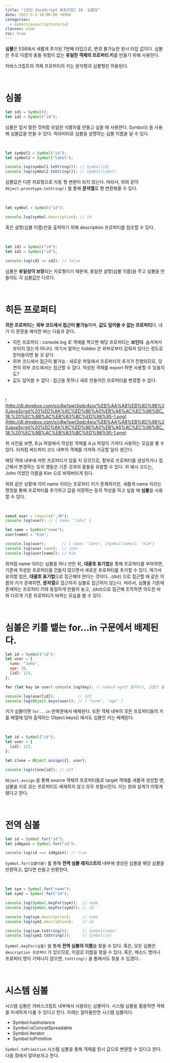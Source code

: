 ```yaml
---
title: "[모던 JavaScript 튜토리얼] 18. 심볼형"
date: 2021-5-3 18:00:00 +0900
categories:
  - modernjavascripttutorial
classes: wide
toc: true
---
```


**심볼**은 ES6에서 새롭게 추가된 7번째 타입으로, 변경 불가능한 원시 타입 값이다. 심볼은 주로 이름의 충돌 위험이 없는 **유일한 객체의 프로퍼티 키**를 만들기 위해 사용한다.

자바스크립트의 객체 프로퍼티의 키는 문자형과 심볼형만 허용된다.

<br>

# 심볼

```jsx
let id1 = Symbol();
let id2 = Symbol("id");
```

심볼은 앞서 말한 것처럼 유일한 식별자를 만들고 싶을 때 사용한다. Symbol() 을 사용해 심볼값을 만들 수 있다. 파라미터로 심볼을 설명하는 심볼 이름을 달 수 있다.

<br>

```jsx
let symbol1 = Symbol("id");
let symbol2 = Symbol("label");

console.log(symbol1.toString()); // Symbol(id)
console.log(symbol2.toString()); // Symbol(label)
```

심볼값은 다른 자료형으로 자동 형 변환이 되지 않는다. 따라서, 위와 같이 `Object.prototype.toString()` 를 통해 **문자열**로 형 변환해줄 수 있다.

<br>

```jsx
let symbol = Symbol("id");

console.log(symbol.description); // id
```

혹은 설명(심볼 이름)만을 출력하기 위해 description 프로퍼티를 참조할 수 있다.

<br>

```jsx
let id1 = Symbol("id");
let id2 = Symbol("id");

console.log(id1 == id2); // false
```

심볼은 **유일성이 보장**되는 자료형이기 때문에, 동일한 설명(심볼 이름)을 주고 심볼을 만들어도 각 심볼값은 다르다.

<br>

# 히든 프로퍼티

**히든 프로퍼티**는 **외부 코드에서 접근이 불가능**하며, **값도 덮어쓸 수 없는 프로퍼티**다. 내가 이 문장을 해석한 바는 다음과 같다..

- 히든 프로퍼티 : console.log 로 객체를 찍으면 해당 프로퍼티는 **보인다**. 숨겨져서 보이지 않는게 아니다. 여기서 말하는 hidden 은 외부로부터 감춰져 있다는 정도로 받아들이면 될 것 같다.
- 외부 코드에서 접근이 불가능 : 새로운 파일에서 프로퍼티의 추가가 진행되므로, 당연히 외부 코드에서는 접근할 수 없다. 작성된 객체를 export 하면 사용할 수 있을지도?
- 값도 덮어쓸 수 없다 : 접근을 못하니 새로 만들어진 프로퍼티를 변경할 수 없다.

<br>

![http://dl.dropbox.com/s/y8w1swt3gdc4siv/%EB%AA%A8%EB%8D%98%20JavaScript%20%ED%8A%9C%ED%86%A0%EB%A6%AC%EC%96%BC_18.%20%EC%8B%AC%EB%B3%BC%ED%98%95-1.png](http://dl.dropbox.com/s/y8w1swt3gdc4siv/%EB%AA%A8%EB%8D%98%20JavaScript%20%ED%8A%9C%ED%86%A0%EB%A6%AC%EC%96%BC_18.%20%EC%8B%AC%EB%B3%BC%ED%98%95-1.png)

위 사진을 보면, B.js 파일에서 작성된 객체를 A.js 파일이 가져다 사용하는 모습을 볼 수 있다. 이처럼 써드파티 코드 내부의 객체를 가져와 가공할 일이 생긴다.

해당 객체 내부에 어떤 프로퍼티가 있을 지 모르므로, 함부로 프로퍼티를 생성하거나 접근해서 변경하는 등의 행동은 기존 것과의 충돌을 유발할 수 있다. 위 예시 코드는, John 이었던 이름을 Kim 으로 바꿔버리게 된다.

위와 같은 상황에 이미 name 이라는 프로퍼티 키가 존재하지만, 새롭게 name 이라는 명칭을 통해 프로퍼티를 추가하고 값을 저장하는 등의 작성을 하고 싶을 때 **심볼**을 사용할 수 있다.

<br>

```jsx
const user = require("./B");
console.log(user); // { name: "John" }

let name = Symbol("name");
user[name] = "Kim";

console.log(user);       // { name: "John", [Symbol(name)]: "Kim"}
console.log(user.name);  // John
console.log(user[name]); // Kim
```

위처럼 name 이라는 심볼을 하나 만든 뒤, **대괄호 표기법**을 통해 프로퍼티를 부여하면, 기존에 작성된 프로퍼티를 건들지 않으면서 새로운 프로퍼티를 추가할 수 있다. 여기서 유의할 점은, **대괄호 표기법**으로 접근해야 한다는 것이다. .(dot) 으로 접근할 때 같은 이름의 키가 존재하면, **문자열**로 접근하지 심볼로 접근하지 않는다. 따라서, 심볼을 기존에 존재하는 프로퍼티 키와 동일하게 만들어 놓고, .(dot)으로 접근해 조작하면 의도한 바와 다르게 기존 프로퍼티가 바뀌는 모습을 볼 수 있다.

<br>

# 심볼은 키를 뱉는 for...in 구문에서 배제된다.

```jsx
let id = Symbol("id");
let user = {
  name: "John",
  age: 30,
  [id]: 123,
};

for (let key in user) console.log(key); // name과 age만 출력되고, 심볼은 출력되지 않습니다.

console.log(user[id]);          // 123
console.log(Object.keys(user)); // [ "name", "age" ]
```

키가 심볼이면 `for...in` 반복문에서 배제된다. 또한 객체 내부의 모든 프로퍼티들의 키를 배열에 담아 출력하는 Object.keys() 에서도 심볼인 키는 배제된다.

<br>

```jsx
let id = Symbol("id");
let user = {
  [id]: 123,
};

let clone = Object.assign({}, user);

console.log(clone[id]); // 123
```

`Object.assign` 을 통해 source 객체의 프로퍼티들로 target 객체를 새롭게 생성할 땐, 심볼을 키로 갖는 프로퍼티도 배제하지 않고 모두 포함시킨다. 이는 원래 설계가 이렇게 됐다고 한다.

<br>

# 전역 심볼

```jsx
let id = Symbol.for("id");
let idAgain = Symbol.for("id");

console.log(id === idAgain); // true
```

`Symbol.for(심볼이름)` 를 통해 **전역 심볼 레지스트리** 내부에 생성된 심볼을 해당 심볼을 반환하고, 없다면 만들고 반환한다. 

<br>

```jsx
let sym = Symbol.for("name");
let sym2 = Symbol.for("id");

console.log(Symbol.keyFor(sym));  // name
console.log(Symbol.keyFor(sym2)); // id

console.log(sym.description);     // name
console.log(sym2.description);    // id

console.log(sym.toString());      // Symbol(name)
console.log(sym2.toString());     // Symbol(id)
```

`Symbol.keyFor(심볼)` 을 통해 **전역 심볼의 이름**을 찾을 수 있다. 혹은, 모든 심볼은 `description 프로퍼티` 가 있으므로, 이걸로 이름을 찾을 수 있다. 혹은, 메소드 명이나 프로퍼티 명이 기억나지 않으면, `toString()` 을 통해서도 찾을 수 있겠다..

<br>

# 시스템 심볼

시스템 심볼은 자바스크립트 내부에서 사용되는 심볼이다. 시스템 심볼을 활용하면 객체를 미세하게 다룰 수 있다고 한다. 아래는 알아둘만한 시스템 심볼이다.

- Symbol.hasInstance
- Symbol.isConcatSpreadable
- Symbol.iterator
- Symbol.toPrimitive

`Symbol.toPrimitive` 시스템 심볼을 통해 객체를 원시 값으로 변환할 수 있다고 한다. 다음 장에서 알아보자고 한다.